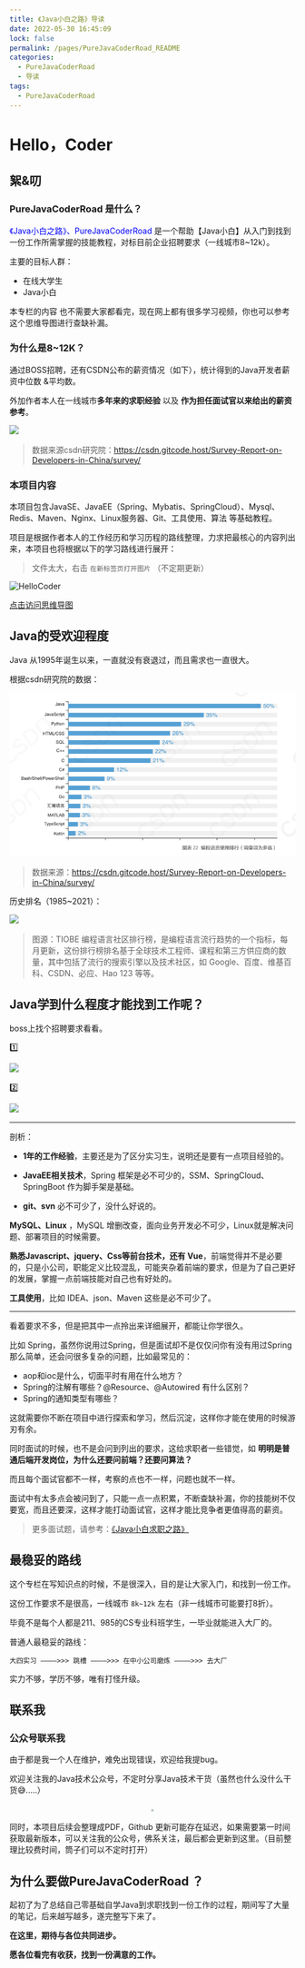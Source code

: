 ```yaml
---
title: 《Java小白之路》导读
date: 2022-05-30 16:45:09
lock: false
permalink: /pages/PureJavaCoderRoad_README
categories: 
  - PureJavaCoderRoad
  - 导读
tags: 
  - PureJavaCoderRoad
---
```

# Hello，Coder

## 絮&叨

### PureJavaCoderRoad 是什么？
<font color=blue>《Java小白之路》、PureJavaCoderRoad   </font>
是一个帮助【Java小白】从入门到找到一份工作所需掌握的技能教程，对标目前企业招聘要求（一线城市8~12k）。 

主要的目标人群：

- 在线大学生
- Java小白



本专栏的内容 也不需要大家都看完，现在网上都有很多学习视频，你也可以参考这个思维导图进行查缺补漏。



### 为什么是8~12K？

通过BOSS招聘，还有CSDN公布的薪资情况（如下），统计得到的Java开发者薪资中位数 &平均数。

外加作者本人在一线城市**多年来的求职经验** 以及 **作为担任面试官以来给出的薪资参考**。

![](http://rainyudianxx.baimuxym.cn/image-20220612123227821.png)

> 数据来源csdn研究院：https://csdn.gitcode.host/Survey-Report-on-Developers-in-China/survey/

### 本项目内容

本项目包含JavaSE、JavaEE（Spring、Mybatis、SpringCloud）、Mysql、Redis、Maven、Nginx、Linux服务器、Git、工具使用、算法 等基础教程。



项目是根据作者本人的工作经历和学习历程的路线整理，力求把最核心的内容列出来，本项目也将根据以下的学习路线进行展开：

> 文件太大，右击 `在新标签页打开图片` （不定期更新）
>

![HelloCoder](https://cdn.jsdelivr.net/gh/DogerRain/image@main/img/20210311-HelloCoder.png)

<a href = "https://cdn.jsdelivr.net/gh/DogerRain/image@main/img/20210311-HelloCoder.png" target="_blank">点击访问思维导图</a>

## Java的受欢迎程度

Java 从1995年诞生以来，一直就没有衰退过，而且需求也一直很大。



根据csdn研究院的数据：

![](./picture/image-20220612123912452.png)

>  数据来源：https://csdn.gitcode.host/Survey-Report-on-Developers-in-China/survey/



 历史排名（1985~2021）：

![](https://blog-1253198264.cos.ap-guangzhou.myqcloud.com/image-20210104150308595.png)

> 图源：TIOBE 编程语言社区排行榜，是编程语言流行趋势的一个指标，每月更新，这份排行榜排名基于全球技术工程师、课程和第三方供应商的数量，其中包括了流行的搜索引擎以及技术社区，如 Google、百度、维基百科、CSDN、必应、Hao 123 等等。



## Java学到什么程度才能找到工作呢？

boss上找个招聘要求看看。

1️⃣

![](http://rainyudianxx.baimuxym.cn/image-20220612152931419.png)

2️⃣

![](http://rainyudianxx.baimuxym.cn/image-20220612162006251.png)

---

剖析：

- **1年的工作经验**，主要还是为了区分实习生，说明还是要有一点项目经验的。

- **JavaEE相关技术**，Spring 框架是必不可少的，SSM、SpringCloud、SpringBoot 作为脚手架是基础。

- **git、svn**  必不可少了，没什么好说的。

**MySQL、Linux** ，MySQL 增删改查，面向业务开发必不可少，Linux就是解决问题、部署项目的时候需要。

**熟悉Javascript、jquery、Css等前台技术，还有 Vue**，前端觉得并不是必要的，只是小公司，职能定义比较混乱，可能夹杂着前端的要求，但是为了自己更好的发展，掌握一点前端技能对自己也有好处的。

**工具使用**，比如 IDEA、json、Maven 这些是必不可少了。



---

看着要求不多，但是把其中一点拎出来详细展开，都能让你学很久。

比如 Spring，虽然你说用过Spring，但是面试却不是仅仅问你有没有用过Spring那么简单，还会问很多复杂的问题，比如最常见的：

- aop和ioc是什么，切面平时有用在什么地方？
- Spring的注解有哪些？@Resource、@Autowired 有什么区别？
- Spring的通知类型有哪些？

这就需要你不断在项目中进行探索和学习，然后沉淀，这样你才能在使用的时候游刃有余。



同时面试的时候，也不是会问到列出的要求，这给求职者一些错觉，如 **明明是普通后端开发岗位，为什么还要问前端？还要问算法？**



而且每个面试官都不一样，考察的点也不一样，问题也就不一样。



面试中有太多点会被问到了，只能一点一点积累，不断查缺补漏，你的技能树不仅要宽，而且还要深，这样才能打动面试官，这样才能比竞争者更值得高的薪资。



> 更多面试题，请参考：[《Java小白求职之路》](/pages/LearnJavaToFindAJob_README)

## 最稳妥的路线

这个专栏在写知识点的时候，不是很深入，目的是让大家入门，和找到一份工作。



这份工作要求不是很高，一线城市 `8k~12k` 左右（非一线城市可能要打8折）。



毕竟不是每个人都是211、985的CS专业科班学生，一毕业就能进入大厂的。



普通人最稳妥的路线：

```
大四实习 ————>>> 跳槽 ————>>> 在中小公司磨炼 ————>>> 去大厂
```

实力不够，学历不够，唯有打怪升级。

## 联系我

### 公众号联系我

由于都是我一个人在维护，难免出现错误，欢迎给我提bug。

欢迎关注我的Java技术公众号，不定时分享Java技术干货（虽然也什么没什么干货😅.....）

<div align="center"> <img src="https://cdn.jsdelivr.net/gh/DogerRain/image@main/Home/wuli_HelloCoder.png"  style="zoom:30%;"></img> </div>

 

同时，本项目后续会整理成PDF，Github 更新可能存在延迟，如果需要第一时间获取最新版本，可以关注我的公众号，佛系关注，最后都会更新到这里。（目前整理比较费时间，筒子们可以不定时打开）



## 为什么要做PureJavaCoderRoad ？

起初了为了总结自己零基础自学Java到求职找到一份工作的过程，期间写了大量的笔记，后来越写越多，遂完整写下来了。



**在这里，期待与各位共同进步。**

**愿各位看完有收获，找到一份满意的工作。**



